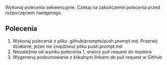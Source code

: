Wykonaj polecenia sekwencyjnie. Czekaj na zakończenie polecenia przed rozpoczęciem następnego.

## Polecenia
1. Wykonaj polecenia z pliku .github/prompts/push.prompt.md. Przerwij działanie, jeżeli nie znajdziesz pliku push.prompt.md
2. Niezależnie od wyniku polecenia 1, stworz pull request do mastera
3. Wygeneruj podsumowanie z klikalnym linkiem do pull request w GitHub
